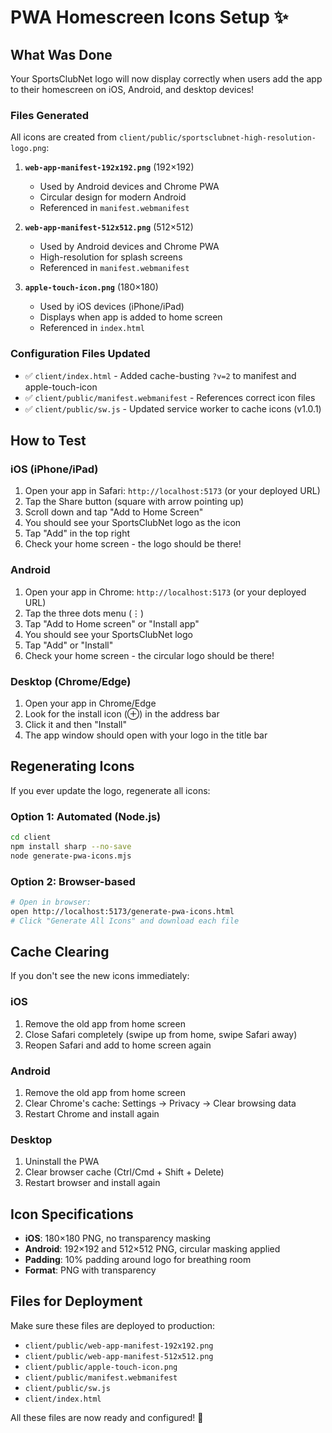# PWA Homescreen Icons Setup ✨

## What Was Done

Your SportsClubNet logo will now display correctly when users add the app to their homescreen on iOS, Android, and desktop devices!

### Files Generated

All icons are created from `client/public/sportsclubnet-high-resolution-logo.png`:

1. **`web-app-manifest-192x192.png`** (192×192)
   - Used by Android devices and Chrome PWA
   - Circular design for modern Android
   - Referenced in `manifest.webmanifest`

2. **`web-app-manifest-512x512.png`** (512×512)
   - Used by Android devices and Chrome PWA
   - High-resolution for splash screens
   - Referenced in `manifest.webmanifest`

3. **`apple-touch-icon.png`** (180×180)
   - Used by iOS devices (iPhone/iPad)
   - Displays when app is added to home screen
   - Referenced in `index.html`

### Configuration Files Updated

- ✅ `client/index.html` - Added cache-busting `?v=2` to manifest and apple-touch-icon
- ✅ `client/public/manifest.webmanifest` - References correct icon files
- ✅ `client/public/sw.js` - Updated service worker to cache icons (v1.0.1)

## How to Test

### iOS (iPhone/iPad)
1. Open your app in Safari: `http://localhost:5173` (or your deployed URL)
2. Tap the Share button (square with arrow pointing up)
3. Scroll down and tap "Add to Home Screen"
4. You should see your SportsClubNet logo as the icon
5. Tap "Add" in the top right
6. Check your home screen - the logo should be there!

### Android
1. Open your app in Chrome: `http://localhost:5173` (or your deployed URL)
2. Tap the three dots menu (⋮)
3. Tap "Add to Home screen" or "Install app"
4. You should see your SportsClubNet logo
5. Tap "Add" or "Install"
6. Check your home screen - the circular logo should be there!

### Desktop (Chrome/Edge)
1. Open your app in Chrome/Edge
2. Look for the install icon (⊕) in the address bar
3. Click it and then "Install"
4. The app window should open with your logo in the title bar

## Regenerating Icons

If you ever update the logo, regenerate all icons:

### Option 1: Automated (Node.js)
```bash
cd client
npm install sharp --no-save
node generate-pwa-icons.mjs
```

### Option 2: Browser-based
```bash
# Open in browser:
open http://localhost:5173/generate-pwa-icons.html
# Click "Generate All Icons" and download each file
```

## Cache Clearing

If you don't see the new icons immediately:

### iOS
1. Remove the old app from home screen
2. Close Safari completely (swipe up from home, swipe Safari away)
3. Reopen Safari and add to home screen again

### Android
1. Remove the old app from home screen
2. Clear Chrome's cache: Settings → Privacy → Clear browsing data
3. Restart Chrome and install again

### Desktop
1. Uninstall the PWA
2. Clear browser cache (Ctrl/Cmd + Shift + Delete)
3. Restart browser and install again

## Icon Specifications

- **iOS**: 180×180 PNG, no transparency masking
- **Android**: 192×192 and 512×512 PNG, circular masking applied
- **Padding**: 10% padding around logo for breathing room
- **Format**: PNG with transparency

## Files for Deployment

Make sure these files are deployed to production:
- `client/public/web-app-manifest-192x192.png`
- `client/public/web-app-manifest-512x512.png`
- `client/public/apple-touch-icon.png`
- `client/public/manifest.webmanifest`
- `client/public/sw.js`
- `client/index.html`

All these files are now ready and configured! 🎉
